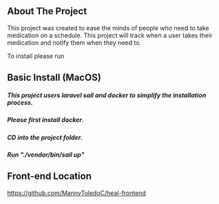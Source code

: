 ## About The Project

This project was created to ease the minds of people who need to take medication on a schedule. This project will track when a user takes their medication and notify them when they need to.

To install please run

## Basic Install (MacOS)

<h5>This project users laravel sail and docker to simplify the installation process.</h5>
<h5>Please first install docker.</h5>
<h5>CD into the project folder.</h5>
<h5>Run "./vendor/bin/sail up"</h5>

## Front-end Location

https://github.com/MannyToledoC/heal-frontend
